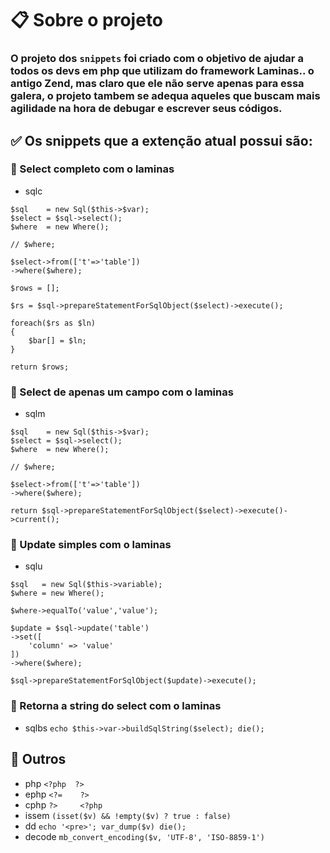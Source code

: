 # 📋 Sobre o projeto
### O projeto dos `snippets` foi criado com o objetivo de ajudar a todos os devs em php que utilizam do framework <b>Laminas</b>.. o antigo <b>Zend</b>, mas claro que ele não serve apenas para essa galera, o projeto tambem se adequa aqueles que buscam mais agilidade na hora de debugar e escrever seus códigos.

## ✅ Os snippets que a extenção atual possui são:


### 📌 Select completo com o laminas
- sqlc 
``` 
$sql    = new Sql($this->$var);
$select = $sql->select();
$where  = new Where();

// $where;

$select->from(['t'=>'table'])
->where($where);

$rows = [];

$rs = $sql->prepareStatementForSqlObject($select)->execute();

foreach($rs as $ln)
{
    $bar[] = $ln;
}

return $rows;
```
### 📌 Select de apenas um campo com o laminas
- sqlm
``` 
$sql    = new Sql($this->$var);
$select = $sql->select();
$where  = new Where();

// $where;

$select->from(['t'=>'table'])
->where($where);

return $sql->prepareStatementForSqlObject($select)->execute()->current();
```

### 📌 Update simples com o laminas
- sqlu
``` 
$sql   = new Sql($this->variable);
$where = new Where();

$where->equalTo('value','value');

$update = $sql->update('table')
->set([
    'column' => 'value'
])
->where($where);

$sql->prepareStatementForSqlObject($update)->execute();
```

### 📌 Retorna a string do select com o laminas

- sqlbs `echo $this->var->buildSqlString($select); die();`

## 📌 Outros

- php  `<?php  ?>`
- ephp `<?=    ?>`
- cphp `?>     <?php`
- issem  `(isset($v) && !empty($v) ? true : false)`
- dd     `echo '<pre>'; var_dump($v) die(); `
- decode `mb_convert_encoding($v, 'UTF-8', 'ISO-8859-1')`
